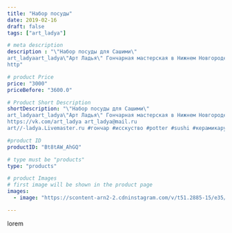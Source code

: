 ```yaml
---
title: "Набор посуды"
date: 2019-02-16
draft: false
tags: ["art_ladya"]

# meta description
description : "\"Набор посуды для Сашими\" 
art_ladyaart_ladya\"Арт Ладья\" Гончарная мастерская в Нижнем Новгороде. Изготовление керамики и мастер//-классы по обучению. 
http"

# product Price
price: "3000"
priceBefore: "3600.0"

# Product Short Description
shortDescription: "\"Набор посуды для Сашими\" 
art_ladyaart_ladya\"Арт Ладья\" Гончарная мастерская в Нижнем Новгороде. Изготовление керамики и мастер//-классы по обучению. 
https://vk.com/art_ladya art_ladya@mail.ru 
art//-ladya.Livemaster.ru #гончар #исскуство #potter #sushi #керамикаручнаяработа #гончарнаямастерская #керамиканазаказ #handmade #посудаизглины #керамика #гончарнаяпосуда #эксклюзивнаякерамика #painter #dishes #sashimi #ceramicar #сашими #claygoods #restaurant #earthenware #ceramic #design #japanese #суши #plate #ceramicart #японскаякухня #авторскаякерамика #рыба #fish"

#product ID
productID: "Bt8tAW_AhGQ"

# type must be "products"
type: "products"

# product Images
# first image will be shown in the product page
images:
  - image: "https://scontent-arn2-2.cdninstagram.com/v/t51.2885-15/e35/51522788_1355034811321925_1756687036457527599_n.jpg?tp=1&_nc_ht=scontent-arn2-2.cdninstagram.com&_nc_cat=105&_nc_ohc=Q5jgXYQT5lwAX90ZcHW&ccb=7-4&oh=1c24f169b65acf3b98c75994a8061952&oe=60833F6B&_nc_sid=86f79a&ig_cache_key=MTk4MDY1NTg3MjkwODU5NTYwMA%3D%3D.2-ccb7-4"

---
```

lorem
